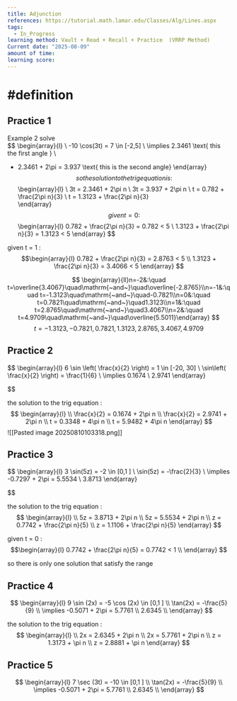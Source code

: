 ```yaml
---
title: Adjunction
references: https://tutorial.math.lamar.edu/Classes/Alg/Lines.aspx
tags:
  - In_Progress
learning method: Vault + Read + Recall + Practice  (VRRP Method)
Current date: "2025-08-09"
amount of time: 
learning score:
---
```

# #definition 


## Practice 1 
Example 2 solve  
$$
\begin{array}{l}  \\
-10 \cos(3t) =  7  \in  [-2,5]  \\
 \implies  2.3461  \text{ this the first angle } \\
 - 2.3461 +  2\pi   =  3.937   \text{ this is the second angle}
\end{array}
$$
so the solution to the trig equation is  : 
$$
\begin{array}{l} \\
3t   =    2.3461   +  2\pi n      \\
3t =  3.937   + 2\pi n      \\
t  =  0.782   +  \frac{2\pi n}{3}  \\
t  =  1.3123 +  \frac{2\pi n}{3}  
\end{array}
$$
given  t  =    0 : 
$$\begin{array}{l}
 0.782   +  \frac{2\pi n}{3}   =  0.782  < 5  \\
 1.3123 +  \frac{2\pi n}{3}    =  1.3123    < 5 
\end{array}
$$ 

given  t   =    1 : 
$$\begin{array}{l}
 0.782   +  \frac{2\pi n}{3}   = 2.8763  < 5  \\
 1.3123 +  \frac{2\pi n}{3}    =  3.4066   < 5 
\end{array}
$$

$$
\begin{array}{ll}n=-2&:\quad t=\overline{3.4067}\quad\mathrm{~and~}\quad\overline{-2.8765}\\n=-1&:\quad t=-1.3123\quad\mathrm{~and~}\quad-0.7821\\n=0&:\quad t=0.7821\quad\mathrm{~and~}\quad1.3123\\n=1&:\quad t=2.8765\quad\mathrm{~and~}\quad3.4067\\n=2&:\quad t=4.9709\quad\mathrm{~and~}\quad\overline{5.5011}\end{array}
$$
$$
t=-1.3123,-0.7821,0.7821,1.3123,2.8765,3.4067,4.9709
$$

## Practice 2  

$$
\begin{array}{l} 
6 \sin \left( \frac{x}{2} \right)   = 1 \in  [-20, 30]   \\
\sin\left( \frac{x}{2} \right)  =  \frac{1}{6}   \\
\implies 0.1674   \\
2.9741
\end{array}

$$

the solution to the trig equation : 
$$
\begin{array}{l} \\
\frac{x}{2}   =   0.1674   +  2\pi n      \\
\frac{x}{2}   = 2.9741  +  2\pi n     \\
t  =  0.3348   +  4\pi n    \\
t  =  5.9482  +  4\pi n
\end{array}
$$
![[Pasted image 20250810103318.png]]

## Practice  3 



$$
\begin{array}{l} 
3 \sin(5z)  =   -2   \in  [0,1 ]  \\
\sin(5z)  = -\frac{2}{3}    \\
\implies  -0.7297 + 2\pi   = 5.5534    \\
3.8713 
\end{array}

$$

the solution to the trig equation : 
$$
\begin{array}{l} \\
5z   =    3.8713    +  2\pi n        \\
5z     =  5.5534  +  2\pi n     \\
z  =   0.7742 +   \frac{2\pi n}{5}  \\
z  = 1.1106 +  \frac{2\pi n}{5} 
\end{array}
$$

given  t  =    0 : 
$$\begin{array}{l}
 0.7742 +   \frac{2\pi n}{5}  =  0.7742    < 1  \\
\end{array}
$$

so there is only one solution that satisfy the range  


## Practice  4 


$$
\begin{array}{l} 
9 \sin (2x) =   -5 \cos (2x)    \in  [0,1 ]  \\
\tan(2x)    = -\frac{5}{9}   \\
\implies -0.5071  + 2\pi  = 5.7761  \\
 2.6345    \\
\end{array}
$$

the solution to the trig equation : 
$$
\begin{array}{l} \\
2x  = 2.6345   +  2\pi n        \\
2x     =   5.7761  +  2\pi n     \\
z  =    1.3173   +  \pi n  \\
z  = 2.8881  + \pi n 
\end{array}
$$




## Practice 5 

$$
\begin{array}{l} 
7 \sec (3t)  =   -10     \in  [0,1 ]  \\
\tan(2x)    = -\frac{5}{9}   \\
\implies -0.5071  + 2\pi  = 5.7761  \\
 2.6345    \\
\end{array}
$$